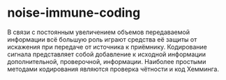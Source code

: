 # noise-immune-coding
В связи с постоянным увеличением объемов передаваемой информации всё большую роль играют средства её защиты от искажения при передаче от источника к приёмнику. Кодирование сигнала представляет собой добавление к исходной информации дополнительной, проверочной, информации. Наиболее простыми методами кодирования являются проверка чётности и код Хемминга.
